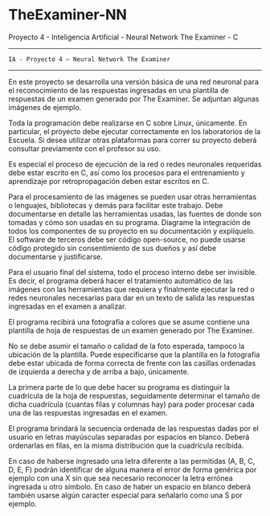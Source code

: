 # TheExaminer-NN
Proyecto 4 - Inteligencia Artificial - Neural Network The Examiner - C

------------------------------------------------------------------------------------------------------------------
	IA - Proyecto 4 — Neural Network The Examiner
------------------------------------------------------------------------------------------------------------------

En este proyecto se desarrolla una versión básica de una red neuronal para el reconocimiento de las respuestas ingresadas en una plantilla de respuestas de un examen generado por The Examiner. 
Se adjuntan algunas imágenes de ejemplo. 

Toda la programación debe realizarse en C sobre Linux, únicamente. En particular, el proyecto debe ejecutar correctamente en los laboratorios de la Escuela. Si desea utilizar otras plataformas para correr su proyecto deberá consultar previamente con el profesor su uso. 

Es especial el proceso de ejecución de la red o redes neuronales requeridas debe estar escrito en C, así como los procesos para el entrenamiento y aprendizaje por retropropagación deben estar escritos en C. 

Para el procesamiento de las imágenes se pueden usar otras herramientas o lenguajes, bibliotecas y demás para facilitar este trabajo. Debe documentarse en detalle las herramientas usadas, las fuentes de donde son tomadas y cómo son usadas en su programa. Diagrame la integración de todos los componentes de su proyecto en su documentación y explíquelo. El software de terceros debe ser código open-source, no puede usarse código protegido sin consentimiento de sus dueños y así debe documentarse y justificarse.  

Para el usuario final del sistema, todo el proceso interno debe ser invisible. Es decir, el programa deberá hacer el tratamiento automático de las imágenes con las herramientas que requiera y finalmente ejecutar la red o redes neuronales necesarias para dar en un texto de salida las respuestas ingresadas en el examen a analizar. 

El programa recibirá una fotografía a colores que se asume contiene una plantilla de hoja de respuestas de un examen generado por The Examiner. 

No se debe asumir el tamaño o calidad de la foto esperada, tampoco la ubicación de la plantilla. Puede especificarse que la plantilla en la fotografía debe estar ubicada de forma correcta de frente con las casillas ordenadas de izquierda a derecha y de arriba a bajo, únicamente. 

La primera parte de lo que debe hacer su programa es distinguir la cuadrícula de la hoja de respuestas, seguidamente determinar el tamaño de dicha cuadrícula (cuantas filas y columnas hay) para poder procesar cada una de las respuestas ingresadas en el examen. 

El programa brindará la secuencia ordenada de las respuestas dadas por el usuario en letras mayúsculas separadas por espacios en blanco. Deberá ordenarlas en filas, en la misma distribución que la cuadrícula recibida.

En caso de haberse ingresado una letra diferente a las permitidas (A, B, C, D, E, F) podrán identificar de alguna manera el error de forma genérica por ejemplo con una X sin que sea necesario reconocer la letra errónea ingresada u otro símbolo. En caso de haber un espacio en blanco deberá también usarse algún caracter especial para señalarlo como una S por ejemplo. 
